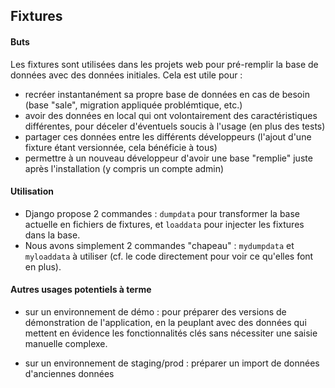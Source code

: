 ## Fixtures

#### Buts

Les fixtures sont utilisées dans les projets web pour pré-remplir la base de données avec des données initiales. Cela est utile pour :
- recréer instantanément sa propre base de données en cas de besoin (base "sale", migration appliquée problémtique, etc.)
- avoir des données en local qui ont volontairement des caractéristiques différentes, pour déceler d'éventuels soucis à l'usage (en plus des tests)
- partager ces données entre les différents développeurs (l'ajout d'une fixture étant versionnée, cela bénéficie à tous)
- permettre à un nouveau développeur d'avoir une base "remplie" juste après l'installation (y compris un compte admin)


#### Utilisation

- Django propose 2 commandes : `dumpdata` pour transformer la base actuelle en fichiers de fixtures, et `loaddata` pour injecter les fixtures dans la base.
- Nous avons simplement 2 commandes "chapeau" : `mydumpdata` et `myloaddata` à utiliser (cf. le code directement pour voir ce qu'elles font en plus).

#### Autres usages potentiels à terme

- sur un environnement de démo : pour préparer des versions de démonstration de l'application, en la peuplant avec des données qui mettent en évidence les fonctionnalités clés sans nécessiter une saisie manuelle complexe.

- sur un environnement de staging/prod : préparer un import de données d'anciennes données
